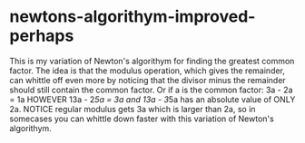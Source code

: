 # newtons-algorithym-improved-perhaps
This is my variation of Newton's algorithym for finding the greatest common factor.
The idea is that the modulus operation, which gives the remainder, can whittle off even more by noticing that the divisor minus the remainder should still contain the common factor. Or if a is the common factor: 3a - 2a = 1a HOWEVER 13a - 2*5a = 3a and 13a - 3*5a has an absolute value of ONLY 2a. NOTICE regular modulus gets 3a which is larger than 2a, so in somecases you can whittle down faster with this variation of Newton's algorithym.
